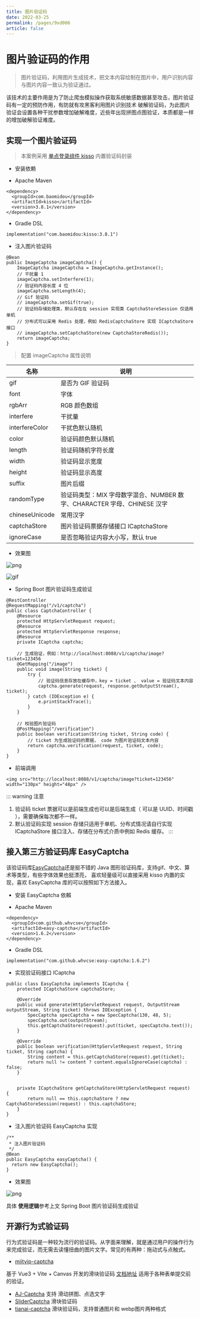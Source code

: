 ```yaml
---
title: 图片验证码
date: 2022-03-25
permalink: /pages/9xd006
article: false
---
```


# 图片验证码的作用

> 图片验证码，利用图片生成技术，把文本内容绘制在图片中，用户识别内容与图片内容一致认为验证通过。

该技术的主要作用是为了防止爬虫模拟操作获取系统敏感数据甚至攻击，图片验证码有一定的预防作用，有防就有攻黑客利用图片识别技术
破解验证码，为此图片验证会设置各种干扰参数增加破解难度，近些年出现拼图点图验证，本质都是一样的增加破解验证难度。

## 实现一个图片验证码

> 本案例采用 [单点登录组件 kisso](/pages/9xd005) 内置验证码封装

- 安装依赖

- Apache Maven

```
<dependency>
  <groupId>com.baomidou</groupId>
  <artifactId>kisso</artifactId>
  <version>3.8.1</version>
</dependency>
```

- Gradle DSL

```
implementation("com.baomidou:kisso:3.8.1")
```

- 注入图片验证码

```
@Bean
public ImageCaptcha imageCaptcha() {
    ImageCaptcha imageCaptcha = ImageCaptcha.getInstance();
    // 干扰量 1
    imageCaptcha.setInterfere(1);
    // 验证码内容长度 4 位
    imageCaptcha.setLength(4);
    // Gif 验证码
    // imageCaptcha.setGif(true);
    // 验证码存储处理类，默认存在在 session 实现类 CaptchaStoreSession 仅适用单机
    // 分布式可以采用 Redis 处理，例如 RedisCaptchaStore 实现 ICaptchaStore 接口
    // imageCaptcha.setCaptchaStore(new CaptchaStoreRedis());
    return imageCaptcha;
}
```


> 配置 imageCaptcha 属性说明

| 名称               | 说明                                                 |
|------------------|----------------------------------------------------|
| gif              | 是否为 GIF 验证码                                        |
| font             | 字体                                                 |
| rgbArr           | RGB 颜色数组                                           |
| interfere        | 干扰量                                                |
| interfereColor   | 干扰色默认随机                                            |
| color            | 验证码颜色默认随机                                          |
| length           | 验证码随机字符长度                                          |
| width            | 验证码显示宽度                                            |
| height           | 验证码显示高度                                            |
| suffix           | 图片后缀                                               |
| randomType       | 验证码类型：MIX 字母数字混合、NUMBER 数字、CHARACTER 字母、CHINESE 汉字 |
| chineseUnicode   | 常用汉字                                               |
| captchaStore     | 图片验证码票据存储接口 ICaptchaStore                          |
| ignoreCase       | 是否忽略验证内容大小写，默认 true                          |


- 效果图

![png](/img/ic1.png)

![gif](/img/ic2.gif)


- Spring Boot 图片验证码生成验证

```
@RestController
@RequestMapping("/v1/captcha")
public class CaptchaController {
    @Resource
    protected HttpServletRequest request;
    @Resource
    protected HttpServletResponse response;
    @Resource
    private ICaptcha captcha;

    // 生成验证，例如：http://localhost:8088/v1/captcha/image?ticket=123456
    @GetMapping("/image")
    public void image(String ticket) {
        try {
            // 验证码信息存放在缓存中，key = ticket 、 value = 验证码文本内容
            captcha.generate(request, response.getOutputStream(), ticket);
        } catch (IOException e) {
            e.printStackTrace();
        }
    }

    // 校验图片验证码
    @PostMapping("/verification")
    public boolean verification(String ticket, String code) {
        // ticket 为生成验证码的票据， code 为图片验证码文本内容
        return captcha.verification(request, ticket, code);
    }
}
```


- 前端调用

```
<img src="http://localhost:8088/v1/captcha/image?ticket=123456" width="130px" height="48px" />
```

::: warning 注意
1. 验证码 ticket 票据可以是前端生成也可以是后端生成（ 可以是 UUID、时间戳 ），需要确保每次都不一样。
2. 默认验证码实现 session 存储只适用于单机、分布式情况请自行实现 ICaptchaStore 接口注入、存储在分布式介质中例如 Redis 缓存。
:::


## 接入第三方验证码库 EasyCaptcha

该验证码库[EasyCaptcha](https://gitee.com/ele-admin/EasyCaptcha)还是挺不错的 Java 图形验证码库，支持gif、中文、算术等类型，有些字体效果也挺漂亮，
喜欢轻量级可以直接采用 kisso 内置的实现，喜欢 EasyCaptcha 库的可以按照如下方法接入。


- 安装 EasyCaptcha 依賴

- Apache Maven

```
<dependency>
  <groupId>com.github.whvcse</groupId>
  <artifactId>easy-captcha</artifactId>
  <version>1.6.2</version>
</dependency>
```

- Gradle DSL

```
implementation("com.github.whvcse:easy-captcha:1.6.2")
```

- 实现验证码接口 ICaptcha

```
public class EasyCaptcha implements ICaptcha {
    protected ICaptchaStore captchaStore;

    @Override
    public void generate(HttpServletRequest request, OutputStream outputStream, String ticket) throws IOException {
        SpecCaptcha specCaptcha = new SpecCaptcha(130, 48, 5);
        specCaptcha.out(outputStream);
        this.getCaptchaStore(request).put(ticket, specCaptcha.text());
    }

    @Override
    public boolean verification(HttpServletRequest request, String ticket, String captcha) {
        String content = this.getCaptchaStore(request).get(ticket);
        return null != content ? content.equalsIgnoreCase(captcha) : false;
    }


    private ICaptchaStore getCaptchaStore(HttpServletRequest request) {
        return null == this.captchaStore ? new CaptchaStoreSession(request) : this.captchaStore;
    }
}
```

- 注入图片验证码 EasyCaptcha 实现

```
/**
 * 注入图片验证码
 */
@Bean
public EasyCaptcha easyCaptcha() {
  return new EasyCaptcha();
}
```


- 效果图

![png](/img/ic3.png)

具体 **使用逻辑**参考上文 Spring Boot 图片验证码生成验证


## 开源行为式验证码

行为式验证码是一种较为流行的验证码。从字面来理解，就是通过用户的操作行为来完成验证，而无需去读懂扭曲的图片文字。常见的有两种：拖动式与点触式。

- [miitvip-captcha](https://gitee.com/wildidea/miitvip-captcha) 

基于 Vue3 + Vite + Canvas 开发的滑块验证码 [文档地址](https://admin.makeit.vip/components/captcha) 适用于各种表单提交前的验证。

- [AJ-Captcha](https://gitee.com/anji-plus/captcha) 支持 滑动拼图、点选文字
- [SliderCaptcha](https://gitee.com/LongbowEnterprise/SliderCaptcha) 滑块验证码
- [tianai-captcha](https://gitee.com/tianai/tianai-captcha) 滑块验证码，支持普通图片和 webp图片两种格式